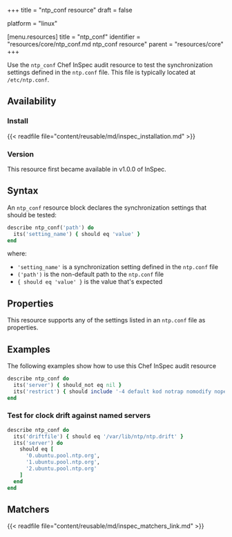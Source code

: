 +++
title = "ntp_conf resource"
draft = false

platform = "linux"

[menu.resources]
    title = "ntp_conf"
    identifier = "resources/core/ntp_conf.md ntp_conf resource"
    parent = "resources/core"
+++

Use the `ntp_conf` Chef InSpec audit resource to test the synchronization settings defined in the `ntp.conf` file. This file is typically located at `/etc/ntp.conf`.

## Availability

### Install

{{< readfile file="content/reusable/md/inspec_installation.md" >}}

### Version

This resource first became available in v1.0.0 of InSpec.

## Syntax

An `ntp_conf` resource block declares the synchronization settings that should be tested:

```ruby
describe ntp_conf('path') do
  its('setting_name') { should eq 'value' }
end
```

where:

- `'setting_name'` is a synchronization setting defined in the `ntp.conf` file
- `('path')` is the non-default path to the `ntp.conf` file
- `{ should eq 'value' }` is the value that's expected

## Properties

This resource supports any of the settings listed in an `ntp.conf` file as properties.

## Examples

The following examples show how to use this Chef InSpec audit resource

```ruby
describe ntp_conf do
  its('server') { should_not eq nil }
  its('restrict') { should include '-4 default kod notrap nomodify nopeer noquery'}
end
```

### Test for clock drift against named servers

```ruby
describe ntp_conf do
  its('driftfile') { should eq '/var/lib/ntp/ntp.drift' }
  its('server') do
    should eq [
      '0.ubuntu.pool.ntp.org',
      '1.ubuntu.pool.ntp.org',
      '2.ubuntu.pool.ntp.org'
    ]
  end
end
```

## Matchers

{{< readfile file="content/reusable/md/inspec_matchers_link.md" >}}
